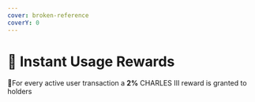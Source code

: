 ```yaml
---
cover: broken-reference
coverY: 0
---
```


# 👑 Instant Usage Rewards

:clap:For every active user transaction a **2%** CHARLES III reward is granted to holders
